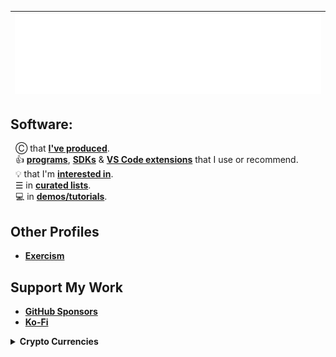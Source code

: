 | <img src="/github-metrics.svg" />| 
| :-: |

## Software:
&nbsp; Ⓒ that [**I've produced**](https://github.com/nomadicGopher?tab=repositories).  
&nbsp; 👍 [**programs**](https://github.com/stars/nomadicGopher/lists/use-or-recommend), [**SDKs**](https://github.com/stars/nomadicGopher/lists/sdks) & [**VS Code extensions**](https://github.com/stars/nomadicGopher/lists/vs-code-extensions) that I use or recommend.  
&nbsp; 💡 that I'm [**interested in**](https://github.com/stars/nomadicGopher/lists/interested-in).  
&nbsp; ☰ in [**curated lists**](https://github.com/stars/nomadicGopher/lists/curated-lists).  
&nbsp; 💻 in [**demos/tutorials**](https://github.com/stars/nomadicGopher/lists/demos-tutorials).

## Other Profiles
* **[Exercism](https://exercism.org/profiles/nomadicGopher)**  
<!--* **[HackerRank](https://hackerrank.com/profile/nomadicGopher)**  -->
<!--* **[HackTheBox](https://app.hackthebox.com/users/2141921)**-->

## Support My Work
* [**GitHub Sponsors**](https://github.com/sponsors/nomadicGopher)
* [**Ko-Fi**](https://ko-fi.com/nomadicGopher)

<details>
  <summary><b>Crypto Currencies</b></summary>
  <ul>
    <li><b>ETH</b>: 0x7531d86D5Dbda398369ec43205F102e79B3c647A</li>
    <li><b>BTC</b>: bc1qtkuzp85vph7y37rqjlznuta293qsay07cgg90s</li>
    <li><b>LTC</b>: ltc1q9pquzquaj6peplygqdrcxxvcnd5fcud7x80lh8</li>
    <li><b>DOGE</b>: DNQ3GHBVEcNpzXNeB7B4sPqd7L1GhUpMg3</li>
    <li><b>SOL</b>: EQ6QwibvKZsazjvQGJk6fsGW4BQSDS1Zs6Dj79HfVvME</li>
  </ul>
</details>



